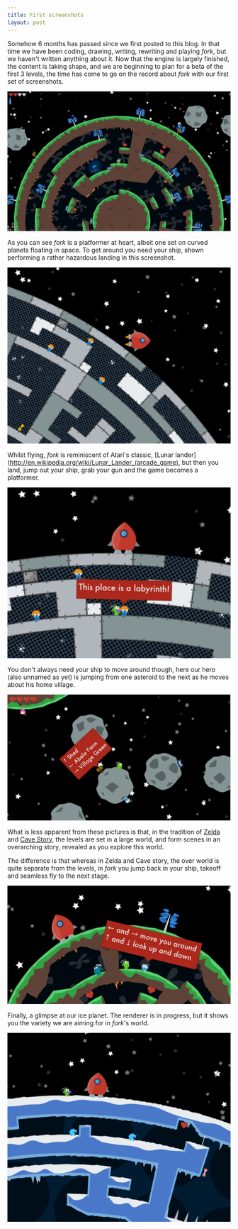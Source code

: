 ```yaml
---
title: First screenshots
layout: post
---
```


Somehow 6 months has passed since we first posted to this blog.  In that time we have been coding, drawing, writing, rewriting and playing *fork*, but we haven't written anything about it.  Now that the engine is largely finished, the content is taking shape, and we are beginning to plan for a beta of the first 3 levels, the time has come to go on the record about *fork* with our first set of screenshots.   

![shooting at spiders](/images/1-shooting.png)

As you can see *fork* is a platformer at heart, albeit one set on curved planets floating in space.  To get around you need your ship, shown performing a rather hazardous landing in this screenshot.

![landing in progress](/images/1-landing.png)

Whilst flying, *fork* is reminiscent of Atari's classic, [Lunar lander](http://en.wikipedia.org/wiki/Lunar_Lander_(arcade_game), but then you land, jump out your ship, grab your gun and the game becomes a platformer.

![landed](/images/1-landed.png)

You don't always need your ship to move around though, here our hero (also unnamed as yet) is jumping from one asteroid to the next as he moves about his home village.

![asteroids](/images/1-asteroids.png)

What is less apparent from these pictures is that, in the tradition of [Zelda](http://en.wikipedia.org/wiki/Link%27s_Awakening) and [Cave Story](http://en.wikipedia.org/wiki/Cave_story), the levels are set in a large world, and form scenes in an overarching story, revealed as you explore this world.

The difference is that whereas in Zelda and Cave story, the over world is quite separate from the levels, in *fork* you jump back in your ship, takeoff and seamless fly to the next stage.

![your little brother](/images/1-chat.png)

Finally, a glimpse at our ice planet.  The renderer is in progress, but it shows you the variety we are aiming for in *fork*'s world.

![ice planet](/images/1-ice.png)

